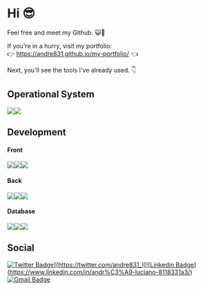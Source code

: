 # Hi 😎
 
Feel free and meet my Github. 😺🐙

 If you're in a hurry, visit my portfolio: \
 👉 https://andre831.github.io/my-portfolio/ 👈

Next, you'll see the tools I've already used. 👇

## Operational System
![](https://img.shields.io/badge/elementary_os-f2f2f2?style=for-the-badge&logo=elementary&logoColor=black)![](https://img.shields.io/badge/Windows-0078D6?style=for-the-badge&logo=windows&logoColor=white)
## Development 
#### Front 
![](https://img.shields.io/badge/HTML5-E34F26?style=for-the-badge&logo=html5&logoColor=white)![](https://img.shields.io/badge/CSS3-1572B6?style=for-the-badge&logo=css3&logoColor=white)![](https://img.shields.io/badge/JavaScript-F7DF1E?style=for-the-badge&logo=javascript&logoColor=black)
#### Back
![](https://img.shields.io/badge/Node.js-339933?style=for-the-badge&logo=nodedotjs&logoColor=white)![](https://img.shields.io/badge/Python-3776AB?style=for-the-badge&logo=python&logoColor=white)![](https://img.shields.io/badge/Django-#007500?style=for-the-badge&logo=django&logoColor=white)
#### Database
![](https://img.shields.io/badge/PostgreSQL-316192?style=for-the-badge&logo=postgresql&logoColor=white)![](https://img.shields.io/badge/SQLite-07405E?style=for-the-badge&logo=sqlite&logoColor=white)![](https://img.shields.io/badge/Microsoft%20SQL%20Sever-CC2927?style=for-the-badge&logo=microsoft%20sql%20server&logoColor=white)
## 
## Social
 
[![Twitter Badge](https://img.shields.io/badge/-@andre831__-0099ff?style=for-the-badge&logo=twitter&logoColor=white&link=https://twitter.com/andre831_)](https://twitter.com/andre831_)[![Linkedin Badge](https://img.shields.io/badge/-André_Luciano-000066?style=for-the-badge&logo=Linkedin&logoColor=white&link=https://www.linkedin.com/in/andr%C3%A9-luciano-8118331a3/)](https://www.linkedin.com/in/andr%C3%A9-luciano-8118331a3/)[![Gmail Badge](https://img.shields.io/badge/-andrelucianodossantosjunior@gmail.com-red?style=for-the-badge&logo=Gmail&logoColor=white&link)](mailto:andrelucianodossantosjunior@gmail.com)

